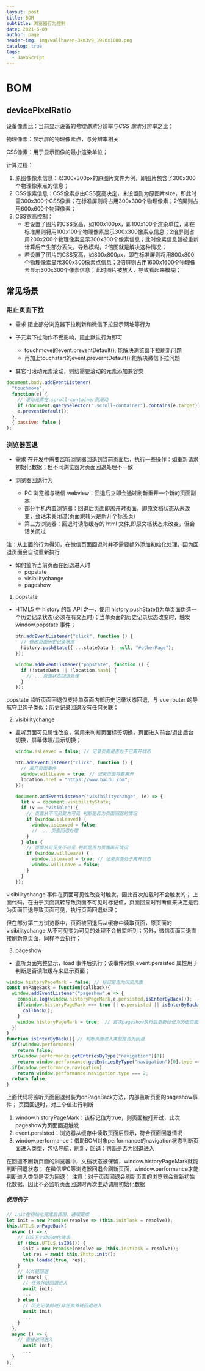 ```yaml
---
layout: post
title: BOM
subtitle: 浏览器行为控制
date: 2021-6-09
author: page
header-img: img/wallhaven-3km3v9_1920x1080.png
catalog: true
tags:
  - JavaScript
---
```


# BOM

## devicePixelRatio

设备像素比：当前显示设备的*物理像素*分辨率与*CSS 像素*分辨率之比；

物理像素：显示屏的物理像素点，与分辨率相关

CSS像素：用于显示图像的最小渲染单位；

计算过程：

1. 原图像像素信息：以300x300px的原图片文件为例，即图片包含了300x300个物理像素点的信息；
2. CSS像素信息：CSS像素点由CSS宽高决定，未设置则为原图片size，即此时需300x300个CSS像素；在标准屏则将占用300x300个物理像素；2倍屏则占用600x600个物理像素；
3. CSS宽高控制：
   - 若设置了图片的CSS宽高，如100x100px，即100x100个渲染单位，即在标准屏则将用100x100个物理像素显示300x300像素点信息；2倍屏则占用200x200个物理像素显示300x300个像素信息；此时像素信息暂被重新计算后产生部分丢失，导致模糊，2倍图就是解决这种情况；
   - 若设置了图片的CSS宽高，如800x800px，即在标准屏则将用800x800个物理像素显示300x300像素点信息；2倍屏则占用1600x1600个物理像素显示300x300个像素信息；此时图片被放大，导致看起来模糊；

## 常见场景

### 阻止页面下拉

- 需求
  阻止部分浏览器下拉刷新和微信下拉显示网址等行为

- 子元素下拉动作不受影响，阻止默认行为即可
  - touchmove的event.preventDefault(); 能解决浏览器下拉刷新问题
  - 再加上touchstart的event.preverntDefault();能解决微信下拉问题

- 其它可滚动元素滚动，则给需要滚动的元素添加兼容类

```js
document.body.addEventListener(
  "touchmove",
  function(e) {
    // 滚动元素在.scroll-container则滚动
    if (document.querySelector(".scroll-container").contains(e.target)) return;
    e.preventDefault();
  },
  { passive: false }
);
```

### 浏览器回退

- 需求
在开发中需要监听浏览器回退到当前页面后，执行一些操作：如重新请求初始化数据；但不同浏览器对页面回退处理不一致

- 浏览器回退行为
  - PC 浏览器与微信 webview：回退后立即会通过刷新重开一个新的页面副本
  - 部分手机内置浏览器：回退后页面即离开时页面，即原文档状态从未改变，会话未关闭过(页面跳转只是新开个标签页)
  - 第三方浏览器：回退时读取缓存的 html 文件,即原文档状态未改变，但会话关闭过

注：从上面的行为得知，在微信页面回退时并不需要额外添加初始化处理，因为回退页面会自动重新执行

- 如何监听当前页面在回退进入时
  - popstate
  - visibilitychange
  - pageshow

1. popstate

- HTML5 中 history 的新 API 之一，使用 history.pushState()为单页面伪造一个历史记录状态(必须在有交互时)；当单页面的历史记录状态改变时，触发 window.popstate 事件；

  ```js
  btn.addEventListener("click", function () {
    // 修改页面历史记录状态
    history.pushState({ ...stateData }, null, "#otherPage");
  });
  
  window.addEventListener("popstate", function () {
    if (!stateData || !location.hash) {
      // ...页面状态回退处理
    }
  });
  ```

popstate 监听页面回退仅支持单页面内部历史记录状态回退，与 vue router 的导航守卫钩子类似；历史记录回退没有任何关联；

2. visibilitychange

- 监听页面可见属性改变，常用来判断页面标签切换，页面进入前台/退出后台切换，屏幕休眠/显示切换；

  ```js
  window.isLeaved = false; // 记录页面是否处于已离开状态
  
  btn.addEventListener("click", function () {
    // 离开页面事件
    window.willLeave = true; // 记录页面将要离开
    location.href = "https://www.baidu.com";
  });
  
  document.addEventListener("visibilitychange", (e) => {
    let v = document.visibilityState;
    if (v == "visible") {
      // 页面从不可见变为可见 判断是否为页面回退的情况
      if (window.isLeaved) {
        window.isLeaved = false;
        // ... 页面回退处理
      }
    } else {
      // 页面从可见变不可见 判断是否为页面离开情况
      if (window.willLeave) {
        window.isLeaved = true; // 记录页面处于离开状态
        window.willLeave = false;
      }
    }
  });
  ```

visibilitychange 事件在页面可见性改变时触发，因此首次加载时不会触发的；
上面代码，在由于页面跳转导致页面不可见时标记值，页面回显时判断值来决定是否为页面回退导致页面可见，执行页面回退处理；

但在部分第三方浏览器中，页面被回退后从缓存中读取页面，原页面的 visibilitychange 从不可见变为可见的处理不会被监听到；另外，微信页面回退直接刷新原页面，同样不会执行；

3. pageshow

- 监听页面完整显示，load 事件后执行；该事件对象 event.persisted 属性用于判断是否读取缓存来显示页面；

```js
window.historyPageMark = false; // 标记是否为历史页面
const onPageBack = function(callback){
  window.addEventListener("pageshow",e => {
    console.log(window.historyPageMark,e.persisted,isEnterByBack());
    if(window.historyPageMark === true || e.persisted || isEnterByBack()){
      callback();
    }
    window.historyPageMark = true;  // 首次pageshow执行后更新标记为历史页面
  })
}
function isEnterByBack(){ // 判断页面进入类型是否为回退
  if(!window.performance) 
    return false;
  if(window.performance.getEntriesByType("navigation")[0]) 
    return window.performance.getEntriesByType("navigation")[0].type === "back_forward";
  if(window.performance.navigation)
    return window.performance.navigation.type === 2;
  return false;
}
```

上面代码将监听页面回退封装为onPageBack方法，内部监听页面的pageshow事件；
页面回退时，对三个值进行判断

1. window.historyPageMark：该标记值为true，则页面被打开过，此次pageshow为页面回退触发
2. event.persisted：浏览器从缓存中读取页面后显示，符合页面回退情况
3. window.performance：借助BOM对象performance的navigation状态判断页面进入类型，包括导航，刷新，回退；判断是否为回退进入

在回退不刷新页面的浏览器中，文档状态被保留，window.historyPageMark就能判断回退状态；
在微信/PC等浏览器回退会刷新页面，window.performance才能判断进入类型是否为回退；
注意：对于页面回退会刷新页面的浏览器会重新初始化数据，因此不必监听页面回退时再次主动调用初始化数据

##### 使用例子

```js
// init在初始化完成后调用，通知完成
let init = new Promise(resolve => (this.initTask = resolve));
this.UTILS.onPageBack(
  async () => {
    // IOS下主动初始化请求
    if (this.UTILS.isIOS()) {
      init = new Promise(resolve => (this.initTask = resolve));
      let res = await this.$http.init();
      this.loaded(true, res);
    }
    // 从外链回退
    if (mark) {
      // 任务外链回退进入
      await init;
      ...
    } else {
      // 历史记录前进/非任务外链回退进入
      await init;
      ...
    }
  },
  async () => {
    // 直接访问进入
      await init;
      ...
  }
);
```

